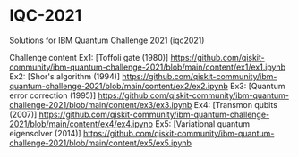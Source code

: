 # IQC-2021
Solutions for IBM Quantum Challenge 2021 (iqc2021)

Challenge content
Ex1: [Toffoli gate (1980)] https://github.com/qiskit-community/ibm-quantum-challenge-2021/blob/main/content/ex1/ex1.ipynb
Ex2: [Shor's algorithm (1994)]	https://github.com/qiskit-community/ibm-quantum-challenge-2021/blob/main/content/ex2/ex2.ipynb
Ex3: [Quantum error correction (1995)]	https://github.com/qiskit-community/ibm-quantum-challenge-2021/blob/main/content/ex3/ex3.ipynb
Ex4: [Transmon qubits (2007)]	https://github.com/qiskit-community/ibm-quantum-challenge-2021/blob/main/content/ex4/ex4.ipynb
Ex5: [Variational quantum eigensolver (2014)]	https://github.com/qiskit-community/ibm-quantum-challenge-2021/blob/main/content/ex5/ex5.ipynb
